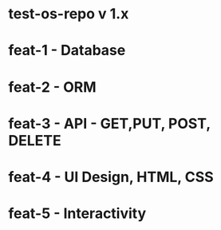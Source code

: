 # test-os-repo v 1.x

# feat-1 - Database

# feat-2 - ORM

# feat-3 - API - GET,PUT, POST, DELETE

# feat-4 - UI Design, HTML, CSS

# feat-5 - Interactivity
